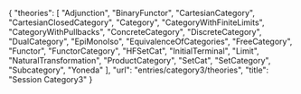 {
    "theories": [
        "Adjunction",
        "BinaryFunctor",
        "CartesianCategory",
        "CartesianClosedCategory",
        "Category",
        "CategoryWithFiniteLimits",
        "CategoryWithPullbacks",
        "ConcreteCategory",
        "DiscreteCategory",
        "DualCategory",
        "EpiMonoIso",
        "EquivalenceOfCategories",
        "FreeCategory",
        "Functor",
        "FunctorCategory",
        "HFSetCat",
        "InitialTerminal",
        "Limit",
        "NaturalTransformation",
        "ProductCategory",
        "SetCat",
        "SetCategory",
        "Subcategory",
        "Yoneda"
    ],
    "url": "entries/category3/theories",
    "title": "Session Category3"
}